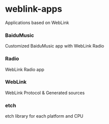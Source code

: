 weblink-apps
============

Applications based on WebLink

### BaiduMusic
Customized BaiduMusic app with WebLink Radio

### Radio
WebLink Radio app

### WebLink
WebLink Protocol & Generated sources

### etch
etch library for each platform and CPU
